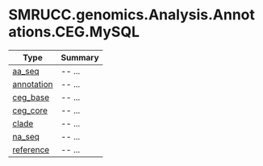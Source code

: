 ﻿
# SMRUCC.genomics.Analysis.Annotations.CEG.MySQL

|Type|Summary|
|----|-------|
|[aa_seq](./aa_seq.md)|-- ...|
|[annotation](./annotation.md)|-- ...|
|[ceg_base](./ceg_base.md)|-- ...|
|[ceg_core](./ceg_core.md)|-- ...|
|[clade](./clade.md)|-- ...|
|[na_seq](./na_seq.md)|-- ...|
|[reference](./reference.md)|-- ...|

